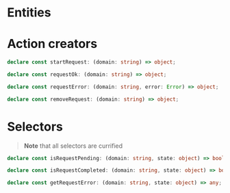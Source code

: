 # Entities

# Action creators

```ts
declare const startRequest: (domain: string) => object;

declare const requestOk: (domain: string) => object;

declare const requestError: (domain: string, error: Error) => object;

declare const removeRequest: (domain: string) => object;
```

# Selectors

> **Note** that all selectors are currified

```ts
declare const isRequestPending: (domain: string, state: object) => boolean;

declare const isRequestCompleted: (domain: string, state: object) => boolean;

declare const getRequestError: (domain: string, state: object) => any;
```